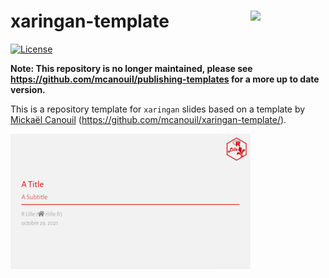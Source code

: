 
# xaringan-template <a href="https://github.com/RLille/"><img src="https://avatars1.githubusercontent.com/u/60702180" align="right" width="120" /></a>

<!-- badges: start -->

[![License](https://img.shields.io/github/license/RLille/xaringan-template)](LICENSE)
<!-- badges: end -->

**Note: This repository is no longer maintained,
please see https://github.com/mcanouil/publishing-templates
for a more up to date version.**

This is a repository template for `xaringan` slides based on a template
by [Mickaël Canouil](https://mickael.canouil.fr/)
(<https://github.com/mcanouil/xaringan-template/>).

<a href="thumbs/title_slide.png"><img alt="Title Slide" src="thumbs/title_slide_thumb.png" width="384" height="216"></a>
